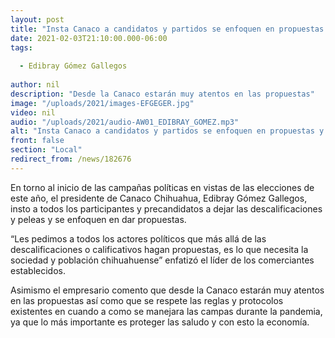 ```yaml
---
layout: post
title: "Insta Canaco a candidatos y partidos se enfoquen en propuestas y dejen las peleas "
date: 2021-02-03T21:10:00.000-06:00
tags:
  
  - Edibray Gómez Gallegos
  
author: nil
description: "Desde la Canaco estarán muy atentos en las propuestas"
image: "/uploads/2021/images-EFGEGER.jpg"
video: nil
audio: "/uploads/2021/audio-AW01_EDIBRAY_GOMEZ.mp3"
alt: "Insta Canaco a candidatos y partidos se enfoquen en propuestas y dejen las peleas "
front: false
section: "Local"
redirect_from: /news/182676
---
```


En torno al inicio de las campañas políticas en vistas de las elecciones de este año,  el presidente de Canaco Chihuahua, Edibray Gómez Gallegos, insto a todos los participantes y precandidatos a dejar las descalificaciones y peleas y se enfoquen en dar propuestas.

“Les pedimos a todos los actores políticos que más allá de las descalificaciones o calificativos hagan propuestas, es lo que necesita la sociedad y población chihuahuense” enfatizó el líder de los comerciantes establecidos. 

Asimismo el empresario comento que desde la Canaco estarán muy atentos en las propuestas así como que se respete las reglas y protocolos  existentes en cuando a como se manejara las campas durante la pandemia, ya que lo más importante es proteger las saludo y con esto la economía.